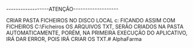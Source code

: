 ------------------ATENÇÃO-------------------

CRIAR PASTA FICHEIROS NO DISCO LOCAL c:
FICANDO ASSIM COM FICHEIROS C:\Ficheiros OS ARQUIVOS TXT,
SERÃO CRIADOS NA PASTA AUTOMATICAMENTE,
PORÉM, NA PRIMEIRA EXECUÇÃO DO APLICATIVO,
IRÁ DAR ERROR, POIS IRÁ CRIAR OS TXT.# AlphaFarma

